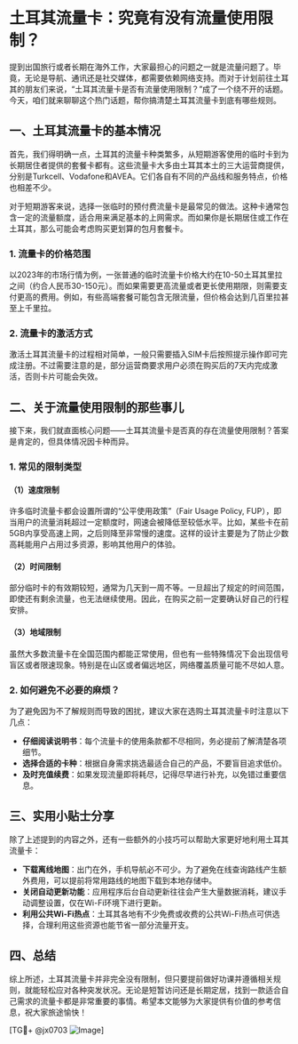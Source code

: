 # 土耳其流量卡：究竟有没有流量使用限制？

提到出国旅行或者长期在海外工作，大家最担心的问题之一就是流量问题了。毕竟，无论是导航、通讯还是社交媒体，都需要依赖网络支持。而对于计划前往土耳其的朋友们来说，“土耳其流量卡是否有流量使用限制？”成了一个绕不开的话题。今天，咱们就来聊聊这个热门话题，帮你搞清楚土耳其流量卡到底有哪些规则。

## 一、土耳其流量卡的基本情况

首先，我们得明确一点，土耳其的流量卡种类繁多，从短期游客使用的临时卡到为长期居住者提供的套餐卡都有。这些流量卡大多由土耳其本土的三大运营商提供，分别是Turkcell、Vodafone和AVEA。它们各自有不同的产品线和服务特点，价格也相差不少。

对于短期游客来说，选择一张临时的预付费流量卡是最常见的做法。这种卡通常包含一定的流量额度，适合用来满足基本的上网需求。而如果你是长期居住或工作在土耳其，那么可能会考虑购买更划算的包月套餐卡。

### 1. 流量卡的价格范围

以2023年的市场行情为例，一张普通的临时流量卡价格大约在10-50土耳其里拉之间（约合人民币30-150元）。而如果需要更高流量或者更长使用期限，则需要支付更高的费用。例如，有些高端套餐可能包含无限流量，但价格会达到几百里拉甚至上千里拉。

### 2. 流量卡的激活方式

激活土耳其流量卡的过程相对简单，一般只需要插入SIM卡后按照提示操作即可完成注册。不过需要注意的是，部分运营商要求用户必须在购买后的7天内完成激活，否则卡片可能会失效。

## 二、关于流量使用限制的那些事儿

接下来，我们就直面核心问题——土耳其流量卡是否真的存在流量使用限制？答案是肯定的，但具体情况因卡种而异。

### 1. 常见的限制类型

#### （1）速度限制
许多临时流量卡都会设置所谓的“公平使用政策”（Fair Usage Policy, FUP），即当用户的流量消耗超过一定额度时，网速会被降低至较低水平。比如，某些卡在前5GB内享受高速上网，之后则降至非常慢的速度。这样的设计主要是为了防止少数高耗能用户占用过多资源，影响其他用户的体验。

#### （2）时间限制
部分临时卡的有效期较短，通常为几天到一周不等。一旦超出了规定的时间范围，即使还有剩余流量，也无法继续使用。因此，在购买之前一定要确认好自己的行程安排。

#### （3）地域限制
虽然大多数流量卡在全国范围内都能正常使用，但也有一些特殊情况下会出现信号盲区或者限速现象。特别是在山区或者偏远地区，网络覆盖质量可能不尽如人意。

### 2. 如何避免不必要的麻烦？

为了避免因为不了解规则而导致的困扰，建议大家在选购土耳其流量卡时注意以下几点：

- **仔细阅读说明书**：每个流量卡的使用条款都不尽相同，务必提前了解清楚各项细节。
- **选择合适的卡种**：根据自身需求挑选最适合自己的产品，不要盲目追求低价。
- **及时充值续费**：如果发现流量即将耗尽，记得尽早进行补充，以免错过重要信息。

## 三、实用小贴士分享

除了上述提到的内容之外，还有一些额外的小技巧可以帮助大家更好地利用土耳其流量卡：

- **下载离线地图**：出门在外，手机导航必不可少。为了避免在线查询路线产生额外费用，可以提前将常用路线的地图下载到本地存储中。
- **关闭自动更新功能**：应用程序后台自动更新往往会产生大量数据消耗，建议手动调整设置，仅在Wi-Fi环境下进行更新。
- **利用公共Wi-Fi热点**：土耳其各地有不少免费或收费的公共Wi-Fi热点可供选择，合理利用这些资源也能节省一部分流量开支。

## 四、总结

综上所述，土耳其流量卡并非完全没有限制，但只要提前做好功课并遵循相关规则，就能轻松应对各种突发状况。无论是短暂访问还是长期定居，找到一款适合自己需求的流量卡都是非常重要的事情。希望本文能够为大家提供有价值的参考信息，祝大家旅途愉快！

[TG💪+ @jx0703 ![Image](https://github.com/user-attachments/assets/dbca1d08-cadb-493c-b0ec-ad6f7a83f270)]